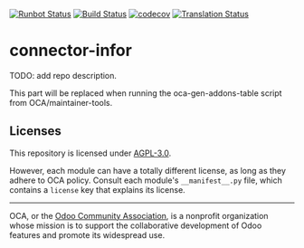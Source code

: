 [![Runbot Status](https://runbot.odoo-community.org/runbot/badge/flat/260/15.0.svg)](https://runbot.odoo-community.org/runbot/repo/github-com-oca-connector-infor-260)
[![Build Status](https://travis-ci.com/OCA/connector-infor.svg?branch=15.0)](https://travis-ci.com/OCA/connector-infor)
[![codecov](https://codecov.io/gh/OCA/connector-infor/branch/15.0/graph/badge.svg)](https://codecov.io/gh/OCA/connector-infor)
[![Translation Status](https://translation.odoo-community.org/widgets/connector-infor-15-0/-/svg-badge.svg)](https://translation.odoo-community.org/engage/connector-infor-15-0/?utm_source=widget)

<!-- /!\ do not modify above this line -->

# connector-infor

TODO: add repo description.

<!-- /!\ do not modify below this line -->

<!-- prettier-ignore-start -->

[//]: # (addons)

This part will be replaced when running the oca-gen-addons-table script from OCA/maintainer-tools.

[//]: # (end addons)

<!-- prettier-ignore-end -->

## Licenses

This repository is licensed under [AGPL-3.0](LICENSE).

However, each module can have a totally different license, as long as they adhere to OCA
policy. Consult each module's `__manifest__.py` file, which contains a `license` key
that explains its license.

----

OCA, or the [Odoo Community Association](http://odoo-community.org/), is a nonprofit
organization whose mission is to support the collaborative development of Odoo features
and promote its widespread use.
